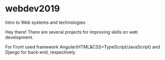 # webdev2019
Intro to Web systems and technologies

Hey there! There are several projects for improving skills on web development.

For Front used framework Angular(HTML&CSS+TypeScript/JavaScript) and Django for back-end, respectively.
